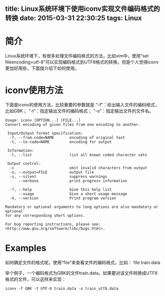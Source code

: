 title: Linux系统环境下使用iconv实现文件编码格式的转换
date: 2015-03-31 22:30:25
tags: Linux
---
# 简介
Linux系统环境下，有很多处理文件编码格式的方法，比如vim中，使用“set fileencoding=utf-8”可以实现编码格式到UTF8格式的转换。但是个人觉得iconv更加好用些，下面就介绍下如何使用。

# iconv使用方法
下面是iconv的使用方法，比较重要的参数就是 “-f”：给出输入文件的编码格式，比如GBK； “-t”：指定输出文件的编码格式； “-o”：指定输出文件的文件名。
<!--more-->

	Usage: iconv [OPTION...] [FILE...]
	Convert encoding of given files from one encoding to another.
	
	 Input/Output format specification:
	  -f, --from-code=NAME       encoding of original text
	  -t, --to-code=NAME         encoding for output
	
	 Information:
	  -l, --list                 list all known coded character sets
	
	 Output control:
	  -c                         omit invalid characters from output
	  -o, --output=FILE          output file
	  -s, --silent               suppress warnings
	      --verbose              print progress information
	
	  -?, --help                 Give this help list
	      --usage                Give a short usage message
	  -V, --version              Print program version
	
	Mandatory or optional arguments to long options are also mandatory or optional
	for any corresponding short options.
	
	For bug reporting instructions, please see:
	<http://www.gnu.org/software/libc/bugs.html>.


# Examples
如何确定文件的格式呢，使用“file”来查看文件的编码格式，比如：
	file train.data

举个例子，一个编码格式为GBK的文件train.data，如果要对该文件转换成UTF8格式的文件，可以这样来实现：
	
	iconv -f GBK -t UTF-8 train.data -o train_utf8.data
